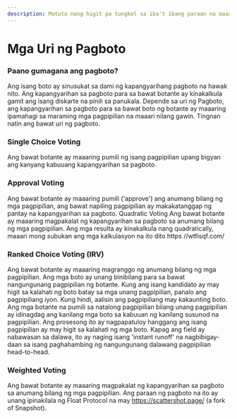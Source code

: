 ```yaml
---
description: Matuto nang higit pa tungkol sa iba't ibang paraan na maaari kang bumoto
---
```


# Mga Uri ng Pagboto

### Paano gumagana ang pagboto?&#x20;

Ang isang boto ay sinusukat sa dami ng kapangyarihang pagboto na hawak nito. Ang kapangyarihan sa pagboto para sa bawat botante ay kinakalkula gamit ang isang diskarte na pinili sa panukala. Depende sa uri ng Pagboto, ang kapangyarihan sa pagboto para sa bawat boto ng botante ay maaaring ipamahagi sa maraming mga pagpipilian na maaari nilang gawin. Tingnan natin ang bawat uri ng pagboto.

### Single Choice Voting&#x20;

Ang bawat botante ay maaaring pumili ng isang pagpipilian upang bigyan ang kanyang kabuuang kapangyarihan sa pagboto.

### Approval Voting&#x20;

Ang bawat botante ay maaaring pumili ('approve') ang anumang bilang ng mga pagpipilian, ang bawat napiling pagpipilian ay makakatanggap ng pantay na kapangyarihan sa pagboto. Quadratic Voting Ang bawat botante ay maaaring magpakalat ng kapangyarihan sa pagboto sa anumang bilang ng mga pagpipilian. Ang mga resulta ay kinakalkula nang quadratically, maaari mong subukan ang mga kalkulasyon na ito dito https //wtfisqf.com/

### Ranked Choice Voting (IRV)&#x20;

Ang bawat botante ay maaaring magranggo ng anumang bilang ng mga pagpipilian. Ang mga boto ay unang binibilang para sa bawat nangungunang pagpipilian ng botante. Kung ang isang kandidato ay may higit sa kalahati ng boto batay sa mga unang pagpipilian, panalo ang pagpipiliang iyon. Kung hindi, aalisin ang pagpipiliang may kakaunting boto. Ang mga botante na pumili sa natalong pagpipilian bilang unang pagpipilian ay idinagdag ang kanilang mga boto sa kabuuan ng kanilang susunod na pagpipilian. Ang prosesong ito ay nagpapatuloy hanggang ang isang pagpipilian ay may higit sa kalahati ng mga boto. Kapag ang field ay nabawasan sa dalawa, ito ay naging isang 'instant runoff' na nagbibigay-daan sa isang paghahambing ng nangungunang dalawang pagpipilian head-to-head.

### Weighted Voting&#x20;

Ang bawat botante ay maaaring magpakalat ng kapangyarihan sa pagboto sa anumang bilang ng mga pagpipilian. Ang paraan ng pagboto na ito ay unang ipinakilala ng Float Protocol na may https://scattershot.page/ (a fork of Snapshot).


